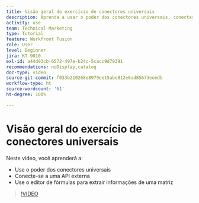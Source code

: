 ```yaml
---
title: Visão geral do exercício de conectores universais
description: Aprenda a usar o poder dos conectores universais, conectar-se a uma API externa e extrair informações de uma matriz, tudo isso no [!DNL Adobe Workfront Fusion].
activity: use
team: Technical Marketing
type: Tutorial
feature: Workfront Fusion
role: User
level: Beginner
jira: KT-9010
exl-id: a44d93cb-6572-497e-b24c-5cacc9d79391
recommendations: noDisplay,catalog
doc-type: video
source-git-commit: f033b210268e8979ee15abe812e6ad85673eeedb
workflow-type: ht
source-wordcount: '61'
ht-degree: 100%

---
```


# Visão geral do exercício de conectores universais

Neste vídeo, você aprenderá a:

* Use o poder dos conectores universais
* Conecte-se a uma API externa
* Use o editor de fórmulas para extrair informações de uma matriz

>[!VIDEO](https://video.tv.adobe.com/v/335269/?quality=12&learn=on)
